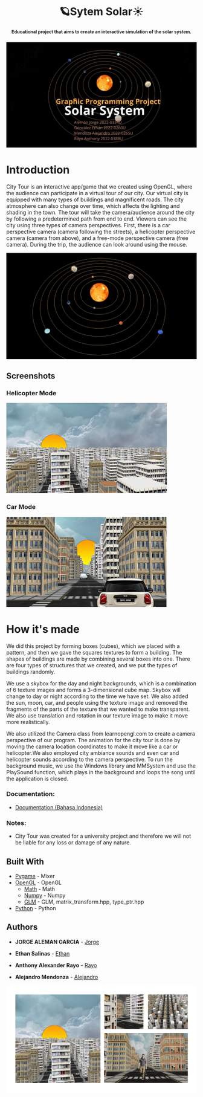 
<div align="center">
<h1 >🪐Sytem Solar☀️</h1>
<p ><sup><b>Educational project that aims to create an interactive simulation of the solar system. </b></sup></p>
</div>

![poster](https://github.com/Rayo070305/Proyecto_final_pg/blob/main/Documentacion/Imagenes%20referencia/presen.jpg)

# Introduction

City Tour is an interactive app/game that we created using OpenGL, where the audience can participate in a virtual tour of our city. Our virtual city is equipped with many types of buildings and magnificent roads. The city atmosphere can also change over time, which affects the lighting and shading in the town. The tour will take the camera/audience around the city by following a predetermined path from end to end. Viewers can see the city using three types of camera perspectives. First, there is a car perspective camera (camera following the streets), a helicopter perspective camera (camera from above), and a free-mode perspective camera (free camera). During the trip, the audience can look around using the mouse.

![posterfinal](https://github.com/Rayo070305/Proyecto_final_pg/blob/main/Documentacion/Imagenes%20referencia/inicio.jpg)


## Screenshots

### Helicopter Mode

![CityTourHelicopter](https://raw.githubusercontent.com/jamesadhitthana/City-Tour/main/Documentation/Screenshots/helimode.png)

### Car Mode

![CityTourCar](https://raw.githubusercontent.com/jamesadhitthana/City-Tour/main/Documentation/Screenshots/carmode.png)

# How it's made

We did this project by forming boxes (cubes), which we placed with a pattern, and then we gave the squares textures to form a building. The shapes of buildings are made by combining several boxes into one. There are four types of structures that we created, and we put the types of buildings randomly.

We use a skybox for the day and night backgrounds, which is a combination of 6 texture images and forms a 3-dimensional cube map. Skybox will change to day or night according to the time we have set. We also added the sun, moon, car, and people using the texture image and removed the fragments of the parts of the texture that we wanted to make transparent. We also use translation and rotation in our texture image to make it move more realistically.

We also utilized the Camera class from learnopengl.com to create a camera perspective of our program.
The animation for the city tour is done by moving the camera location coordinates to make it move like a car or helicopter.We also employed city ambiance sounds and even car and helicopter sounds according to the camera perspective. To run the background music, we use the Windows library and MMSystem and use the PlaySound function, which plays in the background and loops the song until the application is closed.

### Documentation:

- [Documentation (Bahasa Indonesia)](<https://github.com/jamesadhitthana/City-Tour/raw/main/Documentation/City%20Tour%20(Bahasa%20Indonesia)%20-Christopher%20Yefta-James%20Adhitthana.pdf>)

### Notes:

- City Tour was created for a university project and therefore we will not be liable for any loss or damage of any nature.

## Built With

- [Pygame](https://www.pygame.org/docs/) - Mixer
- [OpenGL](https://www.opengl.org/) - OpenGL
  - [Math](https://docs.python.org/3/library/math.html) - Math
  - [Numpy](https://numpy.org/) - Numpy
  - [GLM](https://glm.g-truc.net/0.9.9/index.html) - GLM, matrix_transform.hpp, type_ptr.hpp
- [Python](https://docs.python.org/3/) - Python


## Authors

- **JORGE ALEMAN GARCIA** - [Jorge](https://github.com/Rayo070305)

* **Ethan Salinas** - [Ethan](https://github.com/Brown001605)

* **Anthony Alexander Rayo** - [Rayo](https://github.com/Rayo070305)

* **Alejandro Mendonza** - [Alejandro](https://github.com/aamendoza24)




![CityTourGallery](https://raw.githubusercontent.com/jamesadhitthana/City-Tour/main/Documentation/Screenshots/gallery.png)
